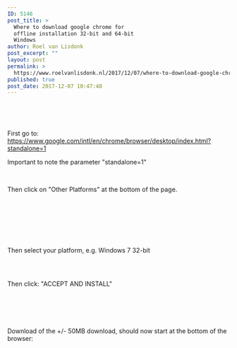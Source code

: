 ```yaml
---
ID: 5146
post_title: >
  Where to download google chrome for
  offline installation 32-bit and 64-bit
  Windows
author: Roel van Lisdonk
post_excerpt: ""
layout: post
permalink: >
  https://www.roelvanlisdonk.nl/2017/12/07/where-to-download-google-chrome-for-offline-installation-32-bit-and-64-bit-windows/
published: true
post_date: 2017-12-07 10:47:48
---
```

<p>
 </p><p>
 </p><p>First go to: <a href="https://www.google.com/intl/en/chrome/browser/desktop/index.html?standalone=1">https://www.google.com/intl/en/chrome/browser/desktop/index.html?standalone=1</a>
	</p><p>Important to note the parameter "standalone=1"
</p><p>
 </p><p>Then click on "Other Platforms" at the bottom of the page.
</p><p>
 </p><p><img src="https://www.roelvanlisdonk.nl/wp-content/uploads/2017/12/120717_1017_Wheretodown1.png" alt=""/>
	</p><p>
 </p><p>
 </p><p>Then select your platform, e.g. Windows 7 32-bit
</p><p>
 </p><p><img src="https://www.roelvanlisdonk.nl/wp-content/uploads/2017/12/120717_1017_Wheretodown2.png" alt=""/>
	</p><p>Then click: "ACCEPT AND INSTALL"
</p><p>
 </p><p><img src="https://www.roelvanlisdonk.nl/wp-content/uploads/2017/12/120717_1017_Wheretodown3.png" alt=""/>
	</p><p>
 </p><p>Download of the +/- 50MB download, should now start at the bottom of the browser:
</p><p>
 </p><p><img src="https://www.roelvanlisdonk.nl/wp-content/uploads/2017/12/120717_1017_Wheretodown4.png" alt=""/>
	</p><p>
 </p><p>
 </p>